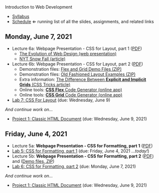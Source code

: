 Introduction to Web Development

- [Syllabus](syllabus.md)
- [Schedule](schedule.md)   &lArr; running list of all the slides, assignments, and related links

## Monday, June 7, 2021

- Lecture 6a: Webpage Presentation - CSS for Layout, part 1 ([PDF](06a-css-for-layout1/css-for-layout1.pdf))
  - [The Evolution of Web Design (web presentation)](https://fabianburghardt.de/webolution/) 
  - [NYT Snow Fall (article)](http://www.nytimes.com/projects/2012/snow-fall/index.html)
- Lecture 6b: Webpage Presentation - CSS for Layout, part 2 ([PDF](06b-css-for-layout2/css-for-layout2.pdf))
  - Demonstration files: [Flex and Grid Demo Files (ZIP)](10-web-presentation-css-for-layout2/flex-and-grid-demos.zip)
  - Demonstration files: [Old Fashioned Layout Examples (ZIP)](10-web-presentation-css-for-layout2/old-fashioned-layout-examples.zip)
  - Extra information: [The Difference Between **Explicit and Implicit Grids** (CSS Tricks article)](https://css-tricks.com/difference-explicit-implicit-grids/)
  - Online tools: [**CSS Flex** Code Generator (online app)](https://the-echoplex.net/flexyboxes/)
  - Online tools: [**CSS Grid** Code Generator (online app)](https://cssgr.id/)
- [Lab 7: CSS For Layout](lab07-css-for-layout/instructions.md) (due: Wednesday, June 9)

*And continue work on...*

- [Project 1: Classic HTML Document](project01-classic-html-document/instructions.md) (due: Wednesday, June 9, 2021)



## Friday, June 4, 2021

- Lecture 5a: **Webpage Presentation - CSS for Formatting, part 1** ([PDF](05a-css-for-formatting1/css-for-formatting.pdf))
- [Lab 5: CSS for Formatting, part 1](lab05-css-for-formatting1/instructions.md) (due: Friday, June 4, 2021 *...today!*)
- Lecture 5b: **Webpage Presentation - CSS for Formatting, part 2** ([PDF](05b-css-for-formatting2/css-for-formatting2.pdf)) and ([Demo files, ZIP](05b-css-for-formatting2/demo.zip))
- [Lab 6: CSS for Formatting, part 2](lab06-css-for-formatting2/instructions.md) (due: Monday, June 7, 2021)

*And continue work on...*

- [Project 1: Classic HTML Document](project01-classic-html-document/instructions.md) (due: Wednesday, June 9, 2021)

